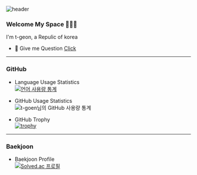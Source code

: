 ![header](https://capsule-render.vercel.app/api?type=slice&color=F8E2CF&height=150&text=T-Geon&fontSize=50&fontColor=black)

### Welcome My Space 👋👋👋

I'm t-geon, a Repulic of korea
<!-- - 🤙 This is my [Blog](https://blog.naver.com/geon2331)--> 
- 💬 Give me Question [Click](https://github.com/t-geon/t-geon/issues) 

---
### GitHub

- Language Usage Statistics    
[![언어 사용량 통계](https://github-readme-stats.vercel.app/api/top-langs/?username=t-geon&layout=compact)](https://github.com/t-geon)

- GitHub Usage Statistics    
![t-goen님의 GitHub 사용량 통계](https://github-readme-stats.vercel.app/api?username=t-geon&hide=contribs,issues)

- GitHub Trophy    
[![trophy](https://github-profile-trophy.vercel.app/?username=t-geon&theme=flat&column=7)](https://github.com/ryo-ma/github-profile-trophy)

---
    
### Baekjoon
- Baekjoon Profile    
[![Solved.ac 프로필](http://mazassumnida.wtf/api/v2/generate_badge?boj=geon2331)](https://solved.ac/geon2331)

